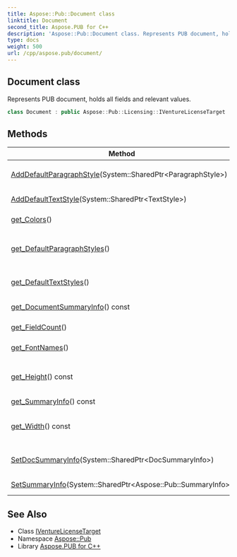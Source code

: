 ```yaml
---
title: Aspose::Pub::Document class
linktitle: Document
second_title: Aspose.PUB for C++
description: 'Aspose::Pub::Document class. Represents PUB document, holds all fields and relevant values in C++.'
type: docs
weight: 500
url: /cpp/aspose.pub/document/
---
```

## Document class


Represents PUB document, holds all fields and relevant values.

```cpp
class Document : public Aspose::Pub::Licensing::IVentureLicenseTarget
```

## Methods

| Method | Description |
| --- | --- |
| [AddDefaultParagraphStyle](./adddefaultparagraphstyle/)(System::SharedPtr\<ParagraphStyle\>) | Adds default paragraph style. |
| [AddDefaultTextStyle](./adddefaulttextstyle/)(System::SharedPtr\<TextStyle\>) | Adds default text style. |
| [get_Colors](./get_colors/)() | Array of colors. |
| [get_DefaultParagraphStyles](./get_defaultparagraphstyles/)() | Array of default paragraph styles. |
| [get_DefaultTextStyles](./get_defaulttextstyles/)() | Array of default text styles. |
| [get_DocumentSummaryInfo](./get_documentsummaryinfo/)() const | [Document](./) Summary Info. |
| [get_FieldCount](./get_fieldcount/)() | Count of all fields. |
| [get_FontNames](./get_fontnames/)() | Array of font names. |
| [get_Height](./get_height/)() const | Height of document in PUB metrics(EMUs) |
| [get_SummaryInfo](./get_summaryinfo/)() const | Summary Info. |
| [get_Width](./get_width/)() const | Width of document in PUB metrics(EMUs) |
| [SetDocSummaryInfo](./setdocsummaryinfo/)(System::SharedPtr\<DocSummaryInfo\>) | Sets document summary info. |
| [SetSummaryInfo](./setsummaryinfo/)(System::SharedPtr\<Aspose::Pub::SummaryInfo\>) | Sets summary info. |
## See Also

* Class [IVentureLicenseTarget](../../aspose.pub.licensing/iventurelicensetarget/)
* Namespace [Aspose::Pub](../)
* Library [Aspose.PUB for C++](../../)
